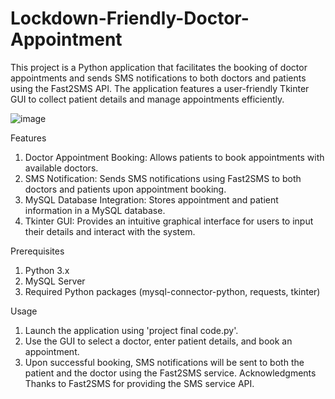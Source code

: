 # Lockdown-Friendly-Doctor-Appointment
This project is a Python application that facilitates the booking of doctor appointments and sends SMS notifications to both doctors and patients using the Fast2SMS API. The application features a user-friendly Tkinter GUI to collect patient details and manage appointments efficiently.

![image](https://github.com/user-attachments/assets/c5b833f6-3655-4adf-88d2-d5da751339c7)

Features
  1. Doctor Appointment Booking: Allows patients to book appointments with available doctors.
  2. SMS Notification: Sends SMS notifications using Fast2SMS to both doctors and patients upon appointment booking.
  3. MySQL Database Integration: Stores appointment and patient information in a MySQL database.
  4. Tkinter GUI: Provides an intuitive graphical interface for users to input their details and interact with the system.

Prerequisites  
  1. Python 3.x
  2. MySQL Server
  3. Required Python packages (mysql-connector-python, requests, tkinter)

Usage
  1. Launch the application using 'project final code.py'.
  2. Use the GUI to select a doctor, enter patient details, and book an appointment.
  3. Upon successful booking, SMS notifications will be sent to both the patient and the doctor using the Fast2SMS service.
Acknowledgments
  Thanks to Fast2SMS for providing the SMS service API.
